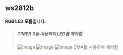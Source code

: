 ## ws2812b
#### RGB LED 모듈입니다.
> ##### TIMER 3을 사용하여 LED를 제어함.
> ![image](https://user-images.githubusercontent.com/80656700/204527746-1479d857-2f87-4424-9169-6bd88f51dda2.png)
> ![image](https://user-images.githubusercontent.com/80656700/204527839-c6a75d74-1813-4a8e-8880-df5ff9fe01e7.png)
> ![image](https://user-images.githubusercontent.com/80656700/204527867-19c6f302-6fa7-4ef1-a7de-9e670bb05598.png)
> DMA를 사용하여 제어함
> 
